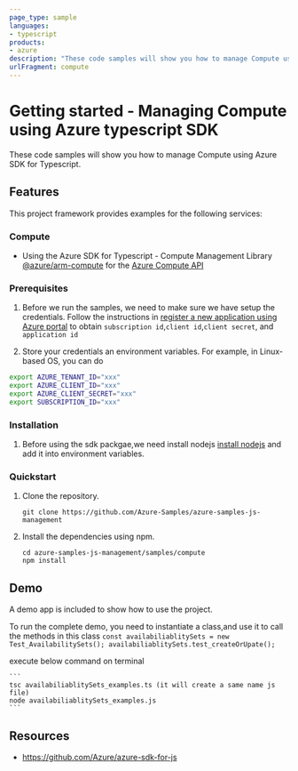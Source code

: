 ```yaml
---
page_type: sample
languages:
- typescript
products:
- azure
description: "These code samples will show you how to manage Compute using Azure SDK for Typescript."
urlFragment: compute
---
```


# Getting started - Managing Compute using Azure typescript SDK

These code samples will show you how to manage Compute using Azure SDK for Typescript.

## Features

This project framework provides examples for the following services:

### Compute
* Using the Azure SDK for Typescript - Compute Management Library [@azure/arm-compute](https://www.npmjs.com/package/@azure/arm-compute) for the [Azure Compute API](https://docs.microsoft.com/en-us/rest/api/compute/)

### Prerequisites

1. Before we run the samples, we need to make sure we have setup the credentials. Follow the instructions in [register a new application using Azure portal](https://docs.microsoft.com/en-us/azure/active-directory/develop/howto-create-service-principal-portal) to obtain `subscription id`,`client id`,`client secret`, and `application id`

2. Store your credentials an environment variables.
For example, in Linux-based OS, you can do
```bash
export AZURE_TENANT_ID="xxx"
export AZURE_CLIENT_ID="xxx"
export AZURE_CLIENT_SECRET="xxx"
export SUBSCRIPTION_ID="xxx"
```

### Installation

1.  Before using the sdk packgae,we need install nodejs [install nodejs](https://nodejs.org/en/download/) and add it into environment variables.

### Quickstart

1.  Clone the repository.

    ```
    git clone https://github.com/Azure-Samples/azure-samples-js-management
    ```

2.  Install the dependencies using npm.

    ```
    cd azure-samples-js-management/samples/compute
    npm install
    ```

## Demo

A demo app is included to show how to use the project.

To run the complete demo, you need to instantiate a class,and use it to call the methods in this class 
    ```
    const availabiliablitySets = new Test_AvailabilitySets();
    availabiliablitySets.test_createOrUpate();
    ```

execute below command on terminal

    ```
    tsc availabiliablitySets_examples.ts (it will create a same name js file)
    node availabiliablitySets_examples.js
    ```

## Resources

- https://github.com/Azure/azure-sdk-for-js